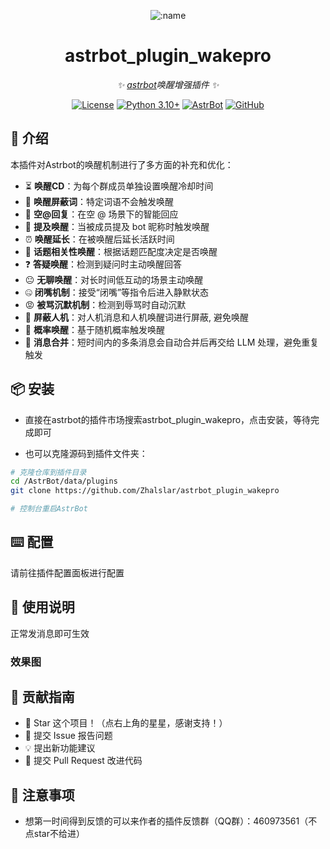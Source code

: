 
<div align="center">

![:name](https://count.getloli.com/@astrbot_plugin_wakepro?name=astrbot_plugin_wakepro&theme=minecraft&padding=6&offset=0&align=top&scale=1&pixelated=1&darkmode=auto)

# astrbot_plugin_wakepro

_✨ [astrbot](https://github.com/AstrBotDevs/AstrBot)唤醒增强插件 ✨_  

[![License](https://img.shields.io/badge/License-MIT-green.svg)](https://opensource.org/licenses/MIT)
[![Python 3.10+](https://img.shields.io/badge/Python-3.10%2B-blue.svg)](https://www.python.org/)
[![AstrBot](https://img.shields.io/badge/AstrBot-3.4%2B-orange.svg)](https://github.com/Soulter/AstrBot)
[![GitHub](https://img.shields.io/badge/作者-Zhalslar-blue)](https://github.com/Zhalslar)

</div>

## 🤝 介绍

本插件对Astrbot的唤醒机制进行了多方面的补充和优化：

- ⏳ **唤醒CD**：为每个群成员单独设置唤醒冷却时间  
- 🚫 **唤醒屏蔽词**：特定词语不会触发唤醒  
- 👥 **空@回复**：在空 @ 场景下的智能回应  
- 📢 **提及唤醒**：当被成员提及 bot 昵称时触发唤醒  
- ⏰ **唤醒延长**：在被唤醒后延长活跃时间  
- 🧩 **话题相关性唤醒**：根据话题匹配度决定是否唤醒  
- ❓ **答疑唤醒**：检测到疑问时主动唤醒回答  
- 😐 **无聊唤醒**：对长时间低互动的场景主动唤醒
- 🤐 **闭嘴机制**：接受“闭嘴”等指令后进入静默状态  
- 😡 **被骂沉默机制**：检测到辱骂时自动沉默
- 👤 **屏蔽人机**：对人机消息和人机唤醒词进行屏蔽, 避免唤醒
- 🎲 **概率唤醒**：基于随机概率触发唤醒  
- 📨 **消息合并**：短时间内的多条消息会自动合并后再交给 LLM 处理，避免重复触发  

## 📦 安装

- 直接在astrbot的插件市场搜索astrbot_plugin_wakepro，点击安装，等待完成即可

- 也可以克隆源码到插件文件夹：

```bash
# 克隆仓库到插件目录
cd /AstrBot/data/plugins
git clone https://github.com/Zhalslar/astrbot_plugin_wakepro

# 控制台重启AstrBot
```

## ⌨️ 配置

请前往插件配置面板进行配置

## 🤝 使用说明

正常发消息即可生效

### 效果图

## 👥 贡献指南

- 🌟 Star 这个项目！（点右上角的星星，感谢支持！）
- 🐛 提交 Issue 报告问题
- 💡 提出新功能建议
- 🔧 提交 Pull Request 改进代码

## 📌 注意事项

- 想第一时间得到反馈的可以来作者的插件反馈群（QQ群）：460973561（不点star不给进）
